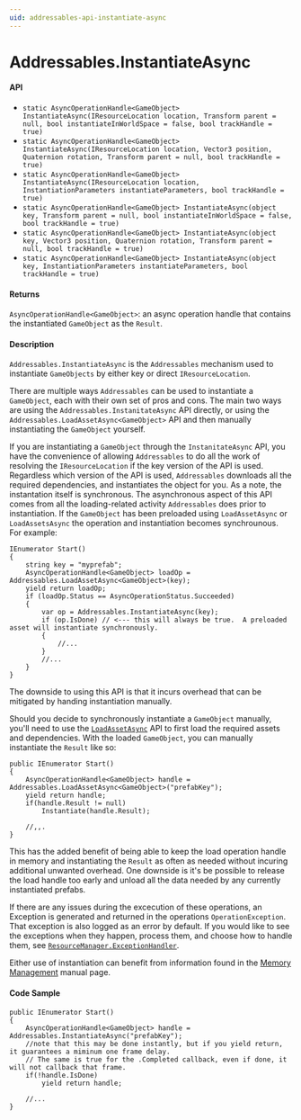 ```yaml
---
uid: addressables-api-instantiate-async
---
```

# Addressables.InstantiateAsync
#### API
- `static AsyncOperationHandle<GameObject> InstantiateAsync(IResourceLocation location, Transform parent = null, bool instantiateInWorldSpace = false, bool trackHandle = true)`
- `static AsyncOperationHandle<GameObject> InstantiateAsync(IResourceLocation location, Vector3 position, Quaternion rotation, Transform parent = null, bool trackHandle = true)`
- `static AsyncOperationHandle<GameObject> InstantiateAsync(IResourceLocation location, InstantiationParameters instantiateParameters, bool trackHandle = true)`
- `static AsyncOperationHandle<GameObject> InstantiateAsync(object key, Transform parent = null, bool instantiateInWorldSpace = false, bool trackHandle = true)`
- `static AsyncOperationHandle<GameObject> InstantiateAsync(object key, Vector3 position, Quaternion rotation, Transform parent = null, bool trackHandle = true)`
- `static AsyncOperationHandle<GameObject> InstantiateAsync(object key, InstantiationParameters instantiateParameters, bool trackHandle = true)`

#### Returns
`AsyncOperationHandle<GameObject>`: an async operation handle that contains the instantiated `GameObject` as the `Result`.

#### Description
`Addressables.InstantiateAsync` is the `Addressables` mechanism used to instantiate `GameObjects` by either key or direct `IResourceLocation`.

There are multiple ways `Addressables` can be used to instantiate a `GameObject`, each with their own set of pros and cons.  The main two ways are using the `Addressables.InstanitateAsync` API directly, or using the `Addressables.LoadAssetAsync<GameObject>` API and then manually instantiating the `GameObject` yourself.

If you are instantiating a `GameObject` through the `InstanitateAsync` API, you have the convenience of allowing `Addressables` to do all the work of resolving the `IResourceLocation` if the key version of the API is used.  Regardless which version of the API is used, `Addressables` downloads all the required dependencies, and instantiates the object for you.  As a note, the instantation itself is synchronous.  The asynchronous aspect of this API comes from all the loading-related activity `Addressables` does prior to instantiation.  If the `GameObject` has been preloaded using `LoadAssetAsync` or `LoadAssetsAsync` the operation and instantiation becomes synchrounous.  For example:
```
IEnumerator Start()
{
    string key = "myprefab";
    AsyncOperationHandle<GameObject> loadOp = Addressables.LoadAssetAsync<GameObject>(key);
    yield return loadOp;
    if (loadOp.Status == AsyncOperationStatus.Succeeded)
    {
        var op = Addressables.InstantiateAsync(key);
        if (op.IsDone) // <--- this will always be true.  A preloaded asset will instantiate synchronously. 
        {
            //...
        }
        //...
    }
}
```

The downside to using this API is that it incurs overhead that can be mitigated by handing instantiation manually.

Should you decide to synchronously instantiate a `GameObject` manually, you'll need to use the [`LoadAssetAsync`](LoadingAddressableAssets.md) API to first load the required assets and dependencies.  With the loaded `GameObject`, you can manually instantiate the `Result` like so:
```
public IEnumerator Start()
{
    AsyncOperationHandle<GameObject> handle = Addressables.LoadAssetAsync<GameObject>("prefabKey");
    yield return handle;
    if(handle.Result != null)
        Instantiate(handle.Result);
    
    //,,.
}
```
This has the added benefit of being able to keep the load operation handle in memory and instantiating the `Result` as often as needed without incuring additional unwanted overhead.  One downside is it's be possible to release the load handle too early and unload all the data needed by any currently instantiated prefabs.

If there are any issues during the excecution of these operations, an Exception is generated and returned in the operations `OperationException`. That exception is also logged as an error by default. If you would like to see the exceptions when they happen, process them, and choose how to handle them, see [`ResourceManager.ExceptionHandler`](ExceptionHandler.md).

Either use of instantiation can benefit from information found in the [Memory Management](MemoryManagement.md) manual page.

#### Code Sample
```
public IEnumerator Start()
{
    AsyncOperationHandle<GameObject> handle = Addressables.InstantiateAsync("prefabKey");
	//note that this may be done instantly, but if you yield return, it guarantees a miminum one frame delay.
	// The same is true for the .Completed callback, even if done, it will not callback that frame. 
	if(!handle.IsDone) 
		yield return handle;
    
    //...
}
```